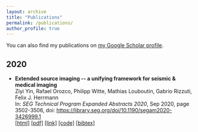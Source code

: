```yaml
---
layout: archive
title: "Publications"
permalink: /publications/
author_profile: true
---
```


You can also find my publications on [my Google Scholar profile](https://scholar.google.com/citations?user=ji9kwj8AAAAJ&hl=en).

## 2020
* **Extended source imaging -- a unifying framework for seismic & medical imaging**        
Ziyi Yin, Rafael Orozco, Philipp Witte, Mathias Louboutin, Gabrio Rizzuti, Felix J. Herrmann       
In: *SEG Technical Program Expanded Abstracts 2020*, Sep 2020, page 3502-3506, doi: https://library.seg.org/doi/10.1190/segam2020-3426999.1       
[[html]](https://slim.gatech.edu/Publications/Public/Conferences/SEG/2020/yin2020SEGesi/yin2020SEGesi.html) [[pdf]](https://arxiv.org/pdf/2004.07389.pdf) [[link]](https://slim.gatech.edu/content/extended-source-imaging-–-unifying-framework-seismic-medical-imaging) [[code]](https://github.com/slimgroup/Software.SEG2020/tree/master/yin2020SEGesi) [[bibtex]](https://github.com/ziyiyin97/ziyiyin97.github.io/blob/master/files/publication_bibtex/yin2020extended.bib)
